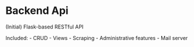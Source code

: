 # Backend Api
(Initial) Flask-based RESTful API 

Included:
	- CRUD
	- Views
	- Scraping
	- Administrative features
	- Mail server
